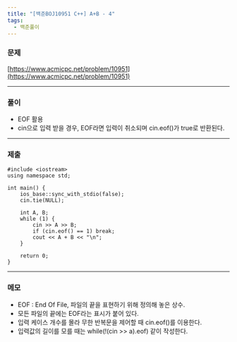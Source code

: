 ```yaml
---
title: "[백준BOJ10951 C++] A+B - 4"
tags:
  - 백준풀이
---
```


### 문제

[https://www.acmicpc.net/problem/10951](https://www.acmicpc.net/problem/10951)

***

### 풀이
- EOF 활용
- cin으로 입력 받을 경우, EOF라면 입력이 취소되며 cin.eof()가 true로 반환된다.

***

### 제출
```C++17
#include <iostream>
using namespace std;

int main() {
    ios_base::sync_with_stdio(false);
    cin.tie(NULL);

    int A, B;
    while (1) {
        cin >> A >> B;
        if (cin.eof() == 1) break;
        cout << A + B << "\n";
    }

    return 0;
}
```

***

### 메모
- EOF : End Of File, 파일의 끝을 표현하기 위해 정의해 놓은 상수.
- 모든 파일의 끝에는 EOF라는 표시가 붙어 있다.
- 입력 케이스 개수를 몰라 무한 반복문을 제어할 때 cin.eof()를 이용한다.
- 입력값의 길이를 모를 때는 while(!(cin >> a).eof) 같이 작성한다.
